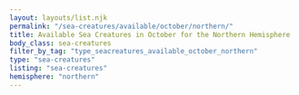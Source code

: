 ```yaml
---
layout: layouts/list.njk
permalink: "/sea-creatures/available/october/northern/"
title: Available Sea Creatures in October for the Northern Hemisphere
body_class: sea-creatures
filter_by_tag: "type_seacreatures_available_october_northern"
type: "sea-creatures"
listing: "sea-creatures"
hemisphere: "northern"
---
```

